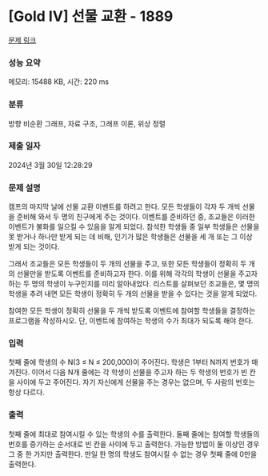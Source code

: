 # [Gold IV] 선물 교환 - 1889 

[문제 링크](https://www.acmicpc.net/problem/1889) 

### 성능 요약

메모리: 15488 KB, 시간: 220 ms

### 분류

방향 비순환 그래프, 자료 구조, 그래프 이론, 위상 정렬

### 제출 일자

2024년 3월 30일 12:28:29

### 문제 설명

<p>캠프의 마지막 날에 선물 교환 이벤트를 하려고 한다. 모든 학생들이 각자 두 개씩 선물을 준비해 와서 두 명의 친구에게 주는 것이다. 이벤트를 준비하던 중, 조교들은 이러한 이벤트가 불화를 일으킬 수 있음을 알게 되었다. 참석한 학생들 중 일부 학생들은 선물을 못 받거나 하나만 받게 되는 데 비해, 인기가 많은 학생들은 선물을 세 개 또는 그 이상 받게 되는 것이다.</p>

<p>그래서 조교들은 모든 학생들이 두 개의 선물을 주고, 또한 모든 학생들이 정확히 두 개의 선물만을 받도록 이벤트를 준비하고자 한다. 이를 위해 각각의 학생이 선물을 주고자 하는 두 명의 학생이 누구인지를 미리 알아내었다. 리스트를 살펴보던 조교들은, 몇 명의 학생을 추려 내면 모든 학생이 정확히 두 개의 선물을 받을 수 있다는 것을 알게 되었다.</p>

<p>참여한 모든 학생이 정확히 선물을 두 개씩 받도록 이벤트에 참여할 학생들을 결정하는 프로그램을 작성하시오. 단, 이벤트에 참여하는 학생의 수가 최대가 되도록 해야 한다.</p>

### 입력 

 <p>첫째 줄에 학생의 수 N(3 ≤ N ≤ 200,000)이 주어진다. 학생은 1부터 N까지 번호가 매겨진다. 이어서 다음 N개 줄에는 각 학생이 선물을 주고자 하는 두 학생의 번호가 빈 칸을 사이에 두고 주어진다. 자기 자신에게 선물을 주는 경우는 없으며, 두 사람의 번호는 항상 다르다.</p>

### 출력 

 <p>첫째 줄에 최대로 참여시킬 수 있는 학생의 수를 출력한다. 둘째 줄에는 참여할 학생들의 번호를 증가하는 순서대로 빈 칸을 사이에 두고 출력한다. 가능한 방법이 둘 이상인 경우 그 중 한 가지만 출력한다. 만일 한 명의 학생도 참여시킬 수 없는 경우 첫째 줄에 0만을 출력한다.</p>

